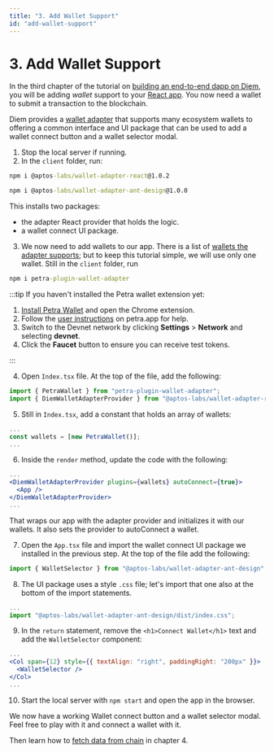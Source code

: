 ```yaml
---
title: "3. Add Wallet Support"
id: "add-wallet-support"
---
```


# 3. Add Wallet Support

In the third chapter of the tutorial on [building an end-to-end dapp on Diem](./index.md), you will be adding _wallet_ support to your [React app](./2-set-up-react-app.md). You now need a wallet to submit a transaction to the blockchain.

Diem provides a [wallet adapter](../../integration/wallet-adapter-concept.md) that supports many ecosystem wallets to offering a common interface and UI package that can be used to add a wallet connect button and a wallet selector modal.

1. Stop the local server if running.
2. In the `client` folder, run:

```cmd
npm i @aptos-labs/wallet-adapter-react@1.0.2
```

```cmd
npm i @aptos-labs/wallet-adapter-ant-design@1.0.0
```

This installs two packages:

- the adapter React provider that holds the logic.
- a wallet connect UI package.

3. We now need to add wallets to our app. There is a list of [wallets the adapter supports](https://github.com/aptos-labs/diem-wallet-adapter#supported-wallet-packages); but to keep this tutorial simple, we will use only one wallet.
   Still in the `client` folder, run

```cmd
npm i petra-plugin-wallet-adapter
```

:::tip
If you haven't installed the Petra wallet extension yet:

1. [Install Petra Wallet](https://petra.app) and open the Chrome extension.
2. Follow the [user instructions](https://petra.app/docs/use) on petra.app for help.
3. Switch to the Devnet network by clicking **Settings** > **Network** and selecting **devnet**.
4. Click the **Faucet** button to ensure you can receive test tokens.

:::

4. Open `Index.tsx` file. At the top of the file, add the following:

```js
import { PetraWallet } from "petra-plugin-wallet-adapter";
import { DiemWalletAdapterProvider } from "@aptos-labs/wallet-adapter-react";
```

5. Still in `Index.tsx`, add a constant that holds an array of wallets:

```js
...
const wallets = [new PetraWallet()];
...
```

6. Inside the `render` method, update the code with the following:

```jsx
...
<DiemWalletAdapterProvider plugins={wallets} autoConnect={true}>
  <App />
</DiemWalletAdapterProvider>
...
```

That wraps our app with the adapter provider and initializes it with our wallets. It also sets the provider to autoConnect a wallet.

7. Open the `App.tsx` file and import the wallet connect UI package we installed in the previous step. At the top of the file add the following:

```js
import { WalletSelector } from "@aptos-labs/wallet-adapter-ant-design";
```

8. The UI package uses a style `.css` file; let's import that one also at the bottom of the import statements.

```js
...
import "@aptos-labs/wallet-adapter-ant-design/dist/index.css";
```

9. In the `return` statement, remove the `<h1>Connect Wallet</h1>` text and add the `WalletSelector` component:

```jsx
...
<Col span={12} style={{ textAlign: "right", paddingRight: "200px" }}>
  <WalletSelector />
</Col>
...
```

10. Start the local server with `npm start` and open the app in the browser.

We now have a working Wallet connect button and a wallet selector modal. Feel free to play with it and connect a wallet with it.

Then learn how to [fetch data from chain](./4-fetch-data-from-chain.md) in chapter 4.
